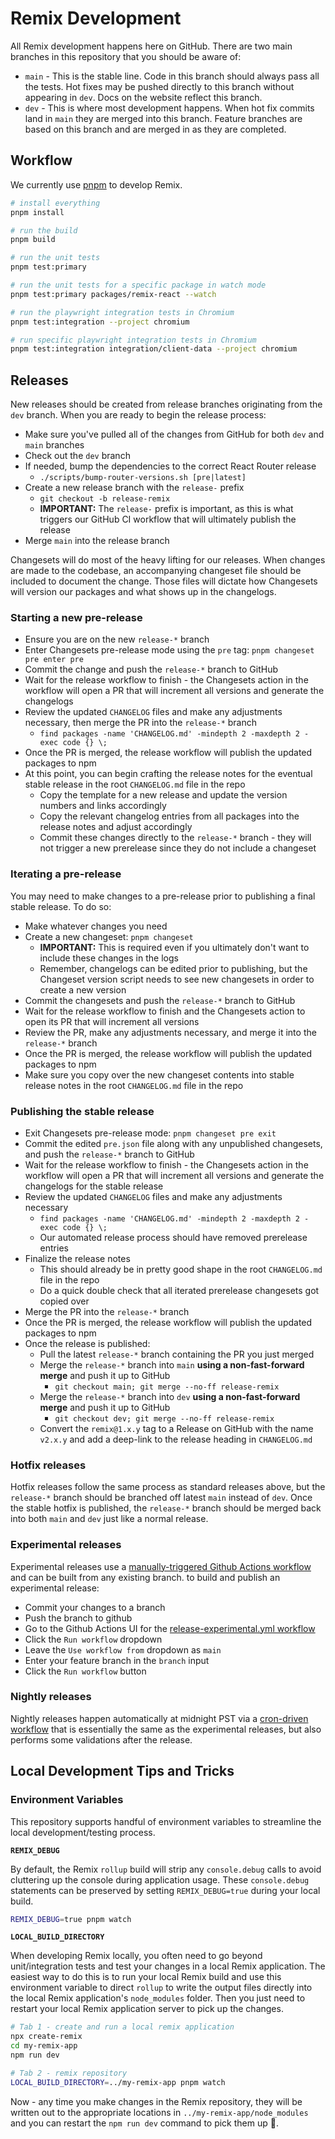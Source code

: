# Remix Development

All Remix development happens here on GitHub. There are two main branches in this
repository that you should be aware of:

- `main` - This is the stable line. Code in this branch should always pass all
  the tests. Hot fixes may be pushed directly to this branch without appearing in
  `dev`. Docs on the website reflect this branch.
- `dev` - This is where most development happens. When hot fix commits land in
  `main` they are merged into this branch. Feature branches are based on this
  branch and are merged in as they are completed.

## Workflow

We currently use [pnpm](https://pnpm.io) to develop Remix.

```bash
# install everything
pnpm install

# run the build
pnpm build

# run the unit tests
pnpm test:primary

# run the unit tests for a specific package in watch mode
pnpm test:primary packages/remix-react --watch

# run the playwright integration tests in Chromium
pnpm test:integration --project chromium

# run specific playwright integration tests in Chromium
pnpm test:integration integration/client-data --project chromium
```

## Releases

New releases should be created from release branches originating from the `dev` branch. When you are ready to begin the release process:

- Make sure you've pulled all of the changes from GitHub for both `dev` and `main` branches
- Check out the `dev` branch
- If needed, bump the dependencies to the correct React Router release
  - `./scripts/bump-router-versions.sh [pre|latest]`
- Create a new release branch with the `release-` prefix
  - `git checkout -b release-remix`
  - **IMPORTANT:** The `release-` prefix is important, as this is what triggers our GitHub CI workflow that will ultimately publish the release
- Merge `main` into the release branch

Changesets will do most of the heavy lifting for our releases. When changes are made to the codebase, an accompanying changeset file should be included to document the change. Those files will dictate how Changesets will version our packages and what shows up in the changelogs.

### Starting a new pre-release

- Ensure you are on the new `release-*` branch
- Enter Changesets pre-release mode using the `pre` tag: `pnpm changeset pre enter pre`
- Commit the change and push the `release-*` branch to GitHub
- Wait for the release workflow to finish - the Changesets action in the workflow will open a PR that will increment all versions and generate the changelogs
- Review the updated `CHANGELOG` files and make any adjustments necessary, then merge the PR into the `release-*` branch
  - `find packages -name 'CHANGELOG.md' -mindepth 2 -maxdepth 2 -exec code {} \;`
- Once the PR is merged, the release workflow will publish the updated packages to npm
- At this point, you can begin crafting the release notes for the eventual stable release in the root `CHANGELOG.md` file in the repo
  - Copy the template for a new release and update the version numbers and links accordingly
  - Copy the relevant changelog entries from all packages into the release notes and adjust accordingly
  - Commit these changes directly to the `release-*` branch - they will not trigger a new prerelease since they do not include a changeset

### Iterating a pre-release

You may need to make changes to a pre-release prior to publishing a final stable release. To do so:

- Make whatever changes you need
- Create a new changeset: `pnpm changeset`
  - **IMPORTANT:** This is required even if you ultimately don't want to include these changes in the logs
  - Remember, changelogs can be edited prior to publishing, but the Changeset version script needs to see new changesets in order to create a new version
- Commit the changesets and push the `release-*` branch to GitHub
- Wait for the release workflow to finish and the Changesets action to open its PR that will increment all versions
- Review the PR, make any adjustments necessary, and merge it into the `release-*` branch
- Once the PR is merged, the release workflow will publish the updated packages to npm
- Make sure you copy over the new changeset contents into stable release notes in the root `CHANGELOG.md` file in the repo

### Publishing the stable release

- Exit Changesets pre-release mode: `pnpm changeset pre exit`
- Commit the edited `pre.json` file along with any unpublished changesets, and push the `release-*` branch to GitHub
- Wait for the release workflow to finish - the Changesets action in the workflow will open a PR that will increment all versions and generate the changelogs for the stable release
- Review the updated `CHANGELOG` files and make any adjustments necessary
  - `find packages -name 'CHANGELOG.md' -mindepth 2 -maxdepth 2 -exec code {} \;`
  - Our automated release process should have removed prerelease entries
- Finalize the release notes
  - This should already be in pretty good shape in the root `CHANGELOG.md` file in the repo
  - Do a quick double check that all iterated prerelease changesets got copied over
- Merge the PR into the `release-*` branch
- Once the PR is merged, the release workflow will publish the updated packages to npm
- Once the release is published:
  - Pull the latest `release-*` branch containing the PR you just merged
  - Merge the `release-*` branch into `main` **using a non-fast-forward merge** and push it up to GitHub
    - `git checkout main; git merge --no-ff release-remix`
  - Merge the `release-*` branch into `dev` **using a non-fast-forward merge** and push it up to GitHub
    - `git checkout dev; git merge --no-ff release-remix`
  - Convert the `remix@1.x.y` tag to a Release on GitHub with the name `v2.x.y` and add a deep-link to the release heading in `CHANGELOG.md`

### Hotfix releases

Hotfix releases follow the same process as standard releases above, but the `release-*` branch should be branched off latest `main` instead of `dev`. Once the stable hotfix is published, the `release-*` branch should be merged back into both `main` and `dev` just like a normal release.

### Experimental releases

Experimental releases use a [manually-triggered Github Actions workflow](./.github/workflows/release-experimental.yml) and can be built from any existing branch. to build and publish an experimental release:

- Commit your changes to a branch
- Push the branch to github
- Go to the Github Actions UI for the [release-experimental.yml workflow](https://github.com/remix-run/remix/actions/workflows/release-experimental-dispatch.yml)
- Click the `Run workflow` dropdown
- Leave the `Use workflow from` dropdown as `main`
- Enter your feature branch in the `branch` input
- Click the `Run workflow` button

### Nightly releases

Nightly releases happen automatically at midnight PST via a [cron-driven workflow](./.github/workflows/nightly.yml) that is essentially the same as the experimental releases, but also performs some validations after the release.

## Local Development Tips and Tricks

### Environment Variables

This repository supports handful of environment variables to streamline the local development/testing process.

**`REMIX_DEBUG`**

By default, the Remix `rollup` build will strip any `console.debug` calls to avoid cluttering up the console during application usage. These `console.debug` statements can be preserved by setting `REMIX_DEBUG=true` during your local build.

```sh
REMIX_DEBUG=true pnpm watch
```

**`LOCAL_BUILD_DIRECTORY`**

When developing Remix locally, you often need to go beyond unit/integration tests and test your changes in a local Remix application. The easiest way to do this is to run your local Remix build and use this environment variable to direct `rollup` to write the output files directly into the local Remix application's `node_modules` folder. Then you just need to restart your local Remix application server to pick up the changes.

```sh
# Tab 1 - create and run a local remix application
npx create-remix
cd my-remix-app
npm run dev

# Tab 2 - remix repository
LOCAL_BUILD_DIRECTORY=../my-remix-app pnpm watch
```

Now - any time you make changes in the Remix repository, they will be written out to the appropriate locations in `../my-remix-app/node_modules` and you can restart the `npm run dev` command to pick them up 🎉.
